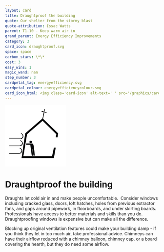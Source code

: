 ```yaml
---
layout: card
title: Draughtproof the building
quote: Our shelter from the stormy blast
quote-attribution: Issac Watts
parent: T1.10 - Keep warm air in
grand_parent: Energy Efficiency Improvements 
category: 3
card_icon: draughtproof.svg
space: space
carbon_stars: \*\*
cost: 3
easy_wins: 1
magic_wand: nan
step_number: 3
cardpetal_tag: energyefficiency.svg
cardpetal_colour: energyefficiencycolour.svg
card_icon_html: <img class='card-icon' alt-text=' ' src='/graphics/card_icons/draughtproof.svg'>
---
```


<img class='card-icon' alt-text=' ' src='/graphics/card_icons/draughtproof.svg'>
<h1>Draughtproof the building</h1>

<p>Draughts let cold air in and make people uncomfortable.  Consider windows including cracked glass, doors, loft hatches, holes from previous extractor fans, and gaps around pipework, in floorboards, and under skirting boards. Professionals have access to better materials and skills than you do. Draughtproofing windows is expensive but can make all the difference.</p><p>Blocking up original ventilation features could make your building damp - if you think they let in too much air, take professional advice. Chimneys can have their airflow reduced with a chimney balloon, chimney cap, or a board covering the hearth, but they do need some airflow.</p> 

